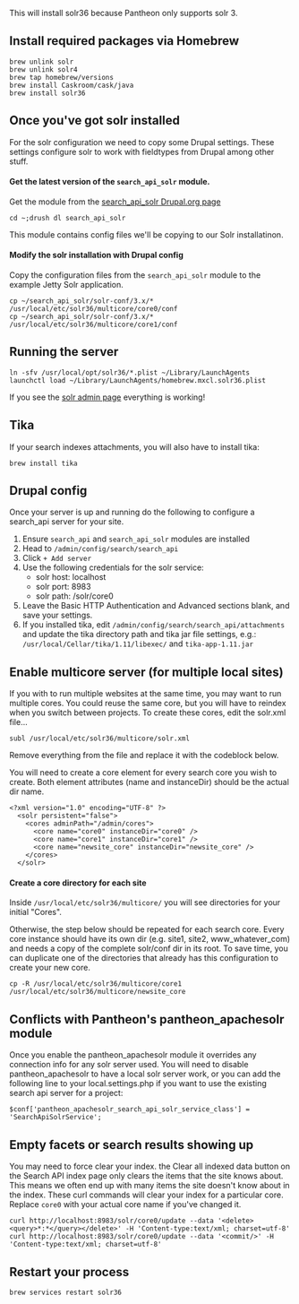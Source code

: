 This will install solr36 because Pantheon only supports solr 3.

## Install required packages via Homebrew

```
brew unlink solr
brew unlink solr4
brew tap homebrew/versions
brew install Caskroom/cask/java
brew install solr36
```

## Once you've got solr installed
For the solr configuration we need to copy some Drupal settings. These settings configure solr to work with fieldtypes from Drupal among other stuff.

#### Get the latest version of the ```search_api_solr``` module.

Get the module from the [search_api_solr Drupal.org page](https://www.drupal.org/project/search_api_solr)

```cd ~;drush dl search_api_solr```

This module contains config files we'll be copying to our Solr installatinon.

#### Modify the solr installation with Drupal config

Copy the configuration files from the ```search_api_solr``` module to the example Jetty Solr application.
```
cp ~/search_api_solr/solr-conf/3.x/* /usr/local/etc/solr36/multicore/core0/conf
cp ~/search_api_solr/solr-conf/3.x/* /usr/local/etc/solr36/multicore/core1/conf
```

## Running the server
```
ln -sfv /usr/local/opt/solr36/*.plist ~/Library/LaunchAgents
launchctl load ~/Library/LaunchAgents/homebrew.mxcl.solr36.plist 
```

If you see the [solr admin page](http://localhost:8983/solr/core0/admin/) everything is working!

## Tika
If your search indexes attachments, you will also have to install tika:
```
brew install tika
```

## Drupal config
Once your server is up and running do the following to configure a search_api server for your site.

1. Ensure ```search_api``` and ```search_api_solr``` modules are installed
2. Head to ```/admin/config/search/search_api```
3. Click ```+ Add server```
4. Use the following credentials for the solr service:
	* solr host: localhost
	* solr port: 8983
	* solr path: /solr/core0
5. Leave the Basic HTTP Authentication and Advanced sections blank, and save your settings.
6. If you installed tika, edit `/admin/config/search/search_api/attachments` and update the tika directory path and tika jar file settings, e.g.: `/usr/local/Cellar/tika/1.11/libexec/` and `tika-app-1.11.jar`
 
## Enable multicore server (for multiple local sites)
If you with to run multiple websites at the same time, you may want to run multiple cores. You could reuse the same core, but you will have to reindex when you switch between projects. To create these cores, edit the solr.xml file...
```
subl /usr/local/etc/solr36/multicore/solr.xml
```
Remove everything from the file and replace it with the codeblock below.

You will need to create a core element for every search core you wish to create. Both element attributes (name and instanceDir) should be the actual dir name.
```
<?xml version="1.0" encoding="UTF-8" ?>
  <solr persistent="false">
    <cores adminPath="/admin/cores">
      <core name="core0" instanceDir="core0" />
      <core name="core1" instanceDir="core1" />
      <core name="newsite_core" instanceDir="newsite_core" />
    </cores>
  </solr>
```
#### Create a core directory for each site
Inside ```/usr/local/etc/solr36/multicore/``` you will see directories for your initial "Cores".

Otherwise, the step below should be repeated for each search core. Every core instance should have its own dir (e.g. site1, site2, www_whatever_com) and needs a copy of the complete solr/conf dir in its root. To save time, you can duplicate one of the directories that already has this configuration to create your new core.

```
cp -R /usr/local/etc/solr36/multicore/core1 /usr/local/etc/solr36/multicore/newsite_core
```

## Conflicts with Pantheon's pantheon_apachesolr module
Once you enable the pantheon_apachesolr module it overrides any connection info for any solr server used. You will need to disable pantheon_apachesolr to have a local solr server work, or you can add the following line to your local.settings.php if you want to use the existing search api server for a project:

```
$conf['pantheon_apachesolr_search_api_solr_service_class'] = 'SearchApiSolrService';
```


## Empty facets or search results showing up

You may need to force clear your index. the Clear all indexed data button on the Search API index page only clears the items that the site knows about. This means we often end up with many items the site doesn't know about in the index. These curl commands will clear your index for a particular core. Replace ```core0``` with your actual core name if you've changed it.

```
curl http://localhost:8983/solr/core0/update --data '<delete><query>*:*</query></delete>' -H 'Content-type:text/xml; charset=utf-8'
curl http://localhost:8983/solr/core0/update --data '<commit/>' -H 'Content-type:text/xml; charset=utf-8'
```

## Restart your process

```
brew services restart solr36
```
